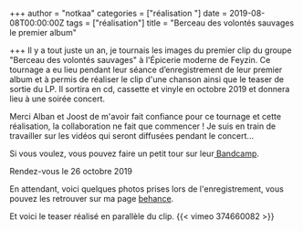 +++
author = "notkaa"
categories = ["réalisation "]
date = 2019-08-08T00:00:00Z
tags = ["réalisation"]
title = "Berceau des volontés sauvages le premier album"

+++
Il y a tout juste un an, je tournais les images du premier clip du groupe "Berceau des volontés sauvages" à l'Épicerie moderne de Feyzin. Ce tournage a eu lieu pendant leur séance d’enregistrement de leur premier album et à permis de réaliser le clip d'une chanson ainsi que le teaser de sortie du LP. Il sortira en cd, cassette et vinyle en octobre 2019 et donnera lieu à une soirée concert.

Merci Alban et Joost de m'avoir fait confiance pour ce tournage et cette réalisation, la collaboration ne fait que commencer ! Je suis en train de travailler sur les vidéos qui seront diffusées pendant le concert...

Si vous voulez, vous pouvez faire un petit tour sur leur[ Bandcamp](https://berceaudesvolontessauvages.bandcamp.com/).

Rendez-vous le 26 octobre 2019

En attendant, voici quelques photos prises lors de l'enregistrement, vous pouvez les retrouver sur ma page [behance](https://www.behance.net/gallery/69706359/Berceau-des-volonts-sauvages-recording-session).

Et voici le teaser réalisé en parallèle du clip.
{{< vimeo 374660082 >}}